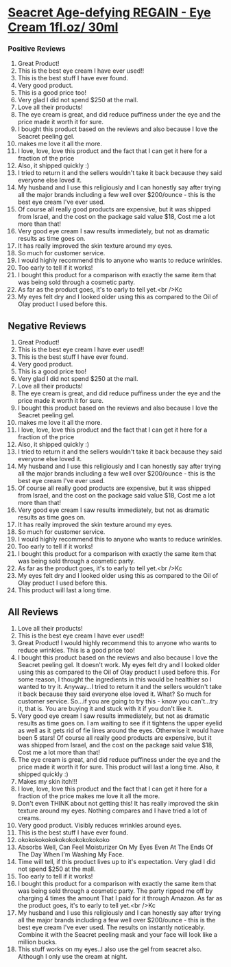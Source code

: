 # [Seacret Age-defying REGAIN - Eye Cream 1fl.oz/ 30ml](https://products.checkmycream.com/products/Seacret-Age-defying-REGAIN-Eye-Cream-1fl.oz-30ml.html)

### Positive Reviews

<ol>
      <li>Great Product!  </li>
      <li>This is the best eye cream I have ever used!!</li>
      <li>This is the best stuff I have ever found.</li>
      <li>Very good product.</li>
      <li>This is a good price too!</li>
      <li>Very glad I did not spend $250 at the mall.</li>
      <li>Love all their products!</li>
      <li>The eye cream is great, and did reduce puffiness under the eye and the price made it worth it for sure.</li>
      <li>I bought this product based on the reviews and also because I love the Seacret peeling gel.</li>
      <li>makes me love it all the more.</li>
      <li>I love, love, love this product and the fact that I can get it here for a fraction of the price</li>
      <li>Also, it shipped quickly :)</li>
      <li>I tried to return it and the sellers wouldn&#x27;t take it back because they said everyone else loved it.</li>
      <li>My husband and I use this religiously and I can honestly say after trying all the major brands including a few well over $200/ounce - this is the best eye cream I&#x27;ve ever used.  </li>
      <li>Of course all really good products are expensive, but it was shipped from Israel, and the cost on the package said value $18, Cost me a lot more than that!</li>
      <li>Very good eye cream I saw results immediately, but not as dramatic results as time goes on.</li>
      <li>It has really improved the skin texture around my eyes.  </li>
      <li>So much for customer service.</li>
      <li>I would highly recommend this to anyone who wants to reduce wrinkles.  </li>
      <li>Too early to tell if it works!</li>
      <li>I bought this product for a comparison with exactly the same item that was being sold through a cosmetic party.</li>
      <li>As far as the product goes, it&#x27;s to early to tell yet.&lt;br /&gt;Kc</li>
      <li>My eyes felt dry and I looked older using this as compared to the Oil of Olay product I used before this.</li>
</ol>


<h2>Negative Reviews</h2>
<ol>
<li> Great Product!  </li>
<li> This is the best eye cream I have ever used!!</li>
<li> This is the best stuff I have ever found.</li>
<li> Very good product.</li>
<li> This is a good price too!</li>
<li> Very glad I did not spend $250 at the mall.</li>
<li> Love all their products!</li>
<li> The eye cream is great, and did reduce puffiness under the eye and the price made it worth it for sure.</li>
<li> I bought this product based on the reviews and also because I love the Seacret peeling gel.</li>
<li> makes me love it all the more.</li>
<li> I love, love, love this product and the fact that I can get it here for a fraction of the price</li>
<li> Also, it shipped quickly :)</li>
<li> I tried to return it and the sellers wouldn&#x27;t take it back because they said everyone else loved it.</li>
<li> My husband and I use this religiously and I can honestly say after trying all the major brands including a few well over $200/ounce - this is the best eye cream I&#x27;ve ever used.  </li>
<li> Of course all really good products are expensive, but it was shipped from Israel, and the cost on the package said value $18, Cost me a lot more than that!</li>
<li> Very good eye cream I saw results immediately, but not as dramatic results as time goes on.</li>
<li> It has really improved the skin texture around my eyes.  </li>
<li> So much for customer service.</li>
<li> I would highly recommend this to anyone who wants to reduce wrinkles.  </li>
<li> Too early to tell if it works!</li>
<li> I bought this product for a comparison with exactly the same item that was being sold through a cosmetic party.</li>
<li> As far as the product goes, it&#x27;s to early to tell yet.&lt;br /&gt;Kc</li>
<li> My eyes felt dry and I looked older using this as compared to the Oil of Olay product I used before this.</li>
<li> This product will last a long time.  </li>
</ol>

<h2>All Reviews</h2>

<ol>
    <li> Love all their products!</li>
    <li> This is the best eye cream I have ever used!!</li>
    <li> Great Product!  I would highly recommend this to anyone who wants to reduce wrinkles.  This is a good price too!</li>
    <li> I bought this product based on the reviews and also because I love the Seacret peeling gel. It doesn&#x27;t work. My eyes felt dry and I looked older using this as compared to the Oil of Olay product I used before this. For some reason, I thought the ingredients in this would be healthier so I wanted to try it. Anyway...I tried to return it and the sellers wouldn&#x27;t take it back because they said everyone else loved it. What? So much for customer service. So...if you are going to try this - know you can&#x27;t...try it, that is. You are buying it and stuck with it if you don&#x27;t like it.</li>
    <li> Very good eye cream I saw results immediately, but not as dramatic results as time goes on. I am waiting to see if it tightens the upper eyelid as well as it gets rid of fie lines around the eyes. Otherwise it would have been 5 stars! Of course all really good products are expensive, but it was shipped from Israel, and the cost on the package said value $18, Cost me a lot more than that!</li>
    <li> The eye cream is great, and did reduce puffiness under the eye and the price made it worth it for sure. This product will last a long time.  Also, it shipped quickly :)</li>
    <li> Makes my skin itch!!!</li>
    <li> I love, love, love this product and the fact that I can get it here for a fraction of the price makes me love it all the more.</li>
    <li> Don&#x27;t even THINK about not getting this!  It has really improved the skin texture around my eyes.  Nothing compares and I have tried a lot of creams.</li>
    <li> Very good product. Visibly reduces wrinkles around eyes.</li>
    <li> This is the best stuff I have ever found.</li>
    <li> okokokokokokokokokokokokoko</li>
    <li> Absorbs Well, Can Feel Moisturizer On My Eyes Even At The Ends Of The Day When I&#x27;m Washing My Face.</li>
    <li> Time will tell, if this product lives up to it&#x27;s expectation.  Very glad I did not spend $250 at the mall.</li>
    <li> Too early to tell if it works!</li>
    <li> I bought this product for a comparison with exactly the same item that was being sold through a cosmetic party. The party ripped me off by charging 4 times the amount That I paid for it through Amazon. As far as the product goes, it&#x27;s to early to tell yet.&lt;br /&gt;Kc</li>
    <li> My husband and I use this religiously and I can honestly say after trying all the major brands including a few well over $200/ounce - this is the best eye cream I&#x27;ve ever used.  The results on instantly noticeably.  Combine it with the Seacret peeling mask and your face will look like a million bucks.</li>
    <li> This stuff works on my eyes..I also use the gel from seacret also.  Although I only use the cream at night.</li>
</ol>




